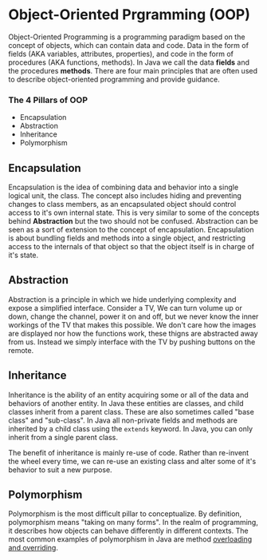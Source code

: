 # Object-Oriented Prgramming (OOP)

Object-Oriented Programming is a programming paradigm based on the concept of objects, which can contain data and code. Data in the form of fields (AKA variables, attributes, properties), and code in the form of procedures (AKA functions, methods). In Java we call the data **fields** and the procedures **methods**. There are four main principles that are often used to describe object-oriented programming and provide guidance. 

### The 4 Pillars of OOP
 - Encapsulation
 - Abstraction 
 - Inheritance
 - Polymorphism

## Encapsulation
Encapsulation is the idea of combining data and behavior into a single logical unit, the class. The concept also includes hiding and preventing changes to class members, as an encapsulated object should control access to it's own internal state. This is very similar to some of the concepts behind **Abstraction** but the two should not be confused. Abstraction can be seen as a sort of extension to the concept of encapsulation. Encapsulation is about bundling fields and methods into a single object, and restricting access to the internals of that object so that the object itself is in charge of it's state.
  
## Abstraction
Abstraction is a principle in which we hide underlying complexity and expose a simplified interface. Consider a TV, We can turn volume up or down, change the channel, power it on and off, but we never know the inner workings of the TV that makes this possible. We don't care how the images are displayed nor how the functions work, these thigns are abstracted away from us. Instead we simply interface with the TV by pushing buttons on the remote. 
  
## Inheritance
Inheritance is the ability of an entity acquiring some or all of the data and behaviors of another entity. In Java these entities are classes, and child classes inherit from a parent class. These are also sometimes called "base class" and "sub-class". In Java all non-private fields and methods are inherited by a child class using the `extends` keyword. In Java, you can only inherit from a single parent class. 
  
The benefit of inheritance is mainly re-use of code. Rather than re-invent the wheel every time, we can re-use an existing class and alter some of it's behavior to suit a new purpose.
  
## Polymorphism
Polymorphism is the most difficult pillar to conceptualize. By definition, polymorphism means "taking on many forms". In the realm of programming, it describes how objects can behave differently in different contexts. The most common examples of polymorphism in Java are method [overloading and overriding](https://github.com/LiquidLessonPlans/Full_Stack_Java_Extended_4_1/blob/main/java-fundamentals.md#overriding--overloading).
